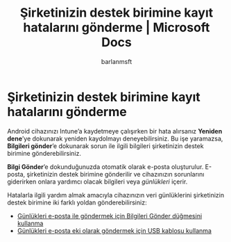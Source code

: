 ﻿---
title: "Şirketinizin destek birimine kayıt hatalarını gönderme | Microsoft Docs"
description: "Yöneticinize kayıt hatalarını gönderme"
keywords: 
author: barlanmsft
ms.author: barlan
manager: angrobe
ms.date: 01/03/2017
ms.topic: article
ms.prod: 
ms.service: microsoft-intune
ms.technology: 
ms.assetid: d7c871b8-e5d8-4912-b87f-7e6bc59897be
searchScope: User help
ROBOTS: 
ms.reviewer: esmich
ms.suite: ems
ms.custom: intune-enduser
ms.openlocfilehash: 95be9fd1df23e8cc4c6d41f6c9f49cd30eef87cf
ms.sourcegitcommit: db7a7bbead3a3fa78c4d643607f709a2909eb608
ms.translationtype: HT
ms.contentlocale: tr-TR
ms.lasthandoff: 09/28/2017
---
# <a name="send-enrollment-errors-to-your-company-support"></a>Şirketinizin destek birimine kayıt hatalarını gönderme

Android cihazınızı Intune’a kaydetmeye çalışırken bir hata alırsanız **Yeniden dene**’ye dokunarak yeniden kaydolmayı deneyebilirsiniz. Bu işe yaramazsa, **Bilgileri gönder**’e dokunarak sorun ile ilgili bilgileri şirketinizin destek birimine gönderebilirsiniz.

**Bilgi Gönder**’e dokunduğunuzda otomatik olarak e-posta oluşturulur. E-posta, şirketinizin destek birimine gönderilir ve cihazınızın sorunlarını giderirken onlara yardımcı olacak bilgileri veya _günlükleri_ içerir.

Hatalarla ilgili yardım almak amacıyla cihazınızın veri günlüklerini şirketinizin destek birimine iki farklı yoldan gönderebilirsiniz:

- [Günlükleri e-posta ile göndermek için Bilgileri Gönder düğmesini kullanma](send-logs-to-your-it-admin-by-email-android.md)
- [Günlükleri e-posta eki olarak göndermek için USB kablosu kullanma](send-logs-to-your-it-admin-using-cable-android.md)
